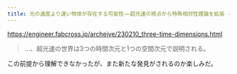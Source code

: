 ```yaml
---
title: 光の速度より速い物体が存在する可能性――超光速の視点から特殊相対性理論を拡張 - fabcross for エンジニア
---
```


https://engineer.fabcross.jp/archeive/230210_three-time-dimensions.html

> ...、超光速の世界は3つの時間次元と1つの空間次元で説明される。

この前提から理解できなかったが、また新たな発見がされるのか楽しみだ。
